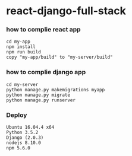 # react-django-full-stack

### how to complie react app
```
cd my-app
npm install
npm run build
copy "my-app/build" to "my-server/build"
```

### how to complie django app
```
cd my-server
python manage.py makemigrations myapp
python manage.py migrate
python manage.py runserver
```

### Deploy
```
Ubuntu 16.04.4 x64
Python 3.5.2
Django (2.0.3)
nodejs 8.10.0
npm 5.6.0
```
